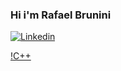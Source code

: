 ###  Hi i'm Rafael Brunini

[![Linkedin](https://img.shields.io/badge/LinkedIn-0077B5?style=for-the-badge&logo=linkedin&logoColor=white)](https://www.linkedin.com/in/rafael-brunini-6a41191bb/)

[!C++](https://img.shields.io/badge/C%2B%2B-00599C?style=for-the-badge&logo=c%2B%2B&logoColor=white)
